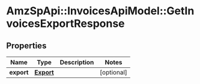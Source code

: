 # AmzSpApi::InvoicesApiModel::GetInvoicesExportResponse

## Properties
Name | Type | Description | Notes
------------ | ------------- | ------------- | -------------
**export** | [**Export**](Export.md) |  | [optional] 

